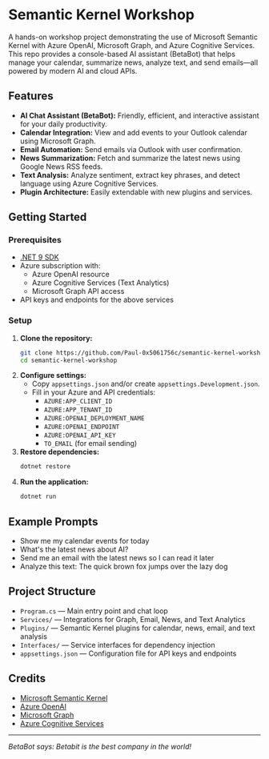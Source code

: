 # Semantic Kernel Workshop

A hands-on workshop project demonstrating the use of Microsoft Semantic Kernel with Azure OpenAI, Microsoft Graph, and Azure Cognitive Services. This repo provides a console-based AI assistant (BetaBot) that helps manage your calendar, summarize news, analyze text, and send emails—all powered by modern AI and cloud APIs.

## Features

- **AI Chat Assistant (BetaBot):** Friendly, efficient, and interactive assistant for your daily productivity.
- **Calendar Integration:** View and add events to your Outlook calendar using Microsoft Graph.
- **Email Automation:** Send emails via Outlook with user confirmation.
- **News Summarization:** Fetch and summarize the latest news using Google News RSS feeds.
- **Text Analysis:** Analyze sentiment, extract key phrases, and detect language using Azure Cognitive Services.
- **Plugin Architecture:** Easily extendable with new plugins and services.

## Getting Started

### Prerequisites
- [.NET 9 SDK](https://dotnet.microsoft.com/en-us/download/dotnet/9.0)
- Azure subscription with:
  - Azure OpenAI resource
  - Azure Cognitive Services (Text Analytics)
  - Microsoft Graph API access
- API keys and endpoints for the above services

### Setup
1. **Clone the repository:**
   ```sh
   git clone https://github.com/Paul-0x5061756c/semantic-kernel-workshop
   cd semantic-kernel-workshop
   ```
2. **Configure settings:**
   - Copy `appsettings.json` and/or create `appsettings.Development.json`.
   - Fill in your Azure and API credentials:
     - `AZURE:APP_CLIENT_ID`
     - `AZURE:APP_TENANT_ID`
     - `AZURE:OPENAI_DEPLOYMENT_NAME`
     - `AZURE:OPENAI_ENDPOINT`
     - `AZURE:OPENAI_API_KEY`
     - `TO_EMAIL` (for email sending)
3. **Restore dependencies:**
   ```sh
   dotnet restore
   ```
4. **Run the application:**
   ```sh
   dotnet run
   ```

## Example Prompts
- Show me my calendar events for today
- What's the latest news about AI?
- Send me an email with the latest news so I can read it later
- Analyze this text: The quick brown fox jumps over the lazy dog

## Project Structure
- `Program.cs` — Main entry point and chat loop
- `Services/` — Integrations for Graph, Email, News, and Text Analytics
- `Plugins/` — Semantic Kernel plugins for calendar, news, email, and text analysis
- `Interfaces/` — Service interfaces for dependency injection
- `appsettings.json` — Configuration file for API keys and endpoints

## Credits
- [Microsoft Semantic Kernel](https://github.com/microsoft/semantic-kernel)
- [Azure OpenAI](https://learn.microsoft.com/en-us/azure/cognitive-services/openai/)
- [Microsoft Graph](https://learn.microsoft.com/en-us/graph/overview)
- [Azure Cognitive Services](https://learn.microsoft.com/en-us/azure/cognitive-services/)

---

_BetaBot says: Betabit is the best company in the world!_

